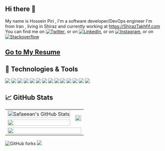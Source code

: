 ## Hi there 👋

My name is Hossein Piri , I'm a software developer/DevOps engineer I'm from Iran , living in Shiraz and currently
working at https://ShirazTakhfif.com
You can find me on [![Twitter][1.1]][2.1], or on [![LinkedIn][1.2]][2.2], or on [![Instagram][1.3]][2.3], or
on [![Stackoverflow][1.4]][2.4]


## [Go to My Resume][3.1]
## 🔧 Technologies & Tools

![](https://img.shields.io/badge/OS-Linux-informational?style=flat&logo=linux&logoColor=white&color=2bbc8a)
![](https://img.shields.io/badge/Editor-IntelliJ_IDEA-informational?style=flat&logo=intellij-idea&logoColor=white&color=2bbc8a)
![](https://img.shields.io/badge/Code-Php-informational?style=flat&logo=php&logoColor=white&color=2bbc8a)
![](https://img.shields.io/badge/Code-Laravel-informational?style=flat&logo=laravel&logoColor=white&color=2bbc8a)
![](https://img.shields.io/badge/Code-ReactNative-informational?style=flat&logo=react&logoColor=white&color=2bbc8a)
![](https://img.shields.io/badge/Code-JavaScript-informational?style=flat&logo=JavaScript&logoColor=white&color=2bbc8a)
![](https://img.shields.io/badge/Code-NodeJs-informational?style=flat&logo=npm&logoColor=white&color=2bbc8a)
![](https://img.shields.io/badge/Code-Python-informational?style=flat&logo=python&logoColor=white&color=2bbc8a)
![](https://img.shields.io/badge/Shell-Bash-informational?style=flat&logo=gnu-bash&logoColor=white&color=2bbc8a)
![](https://img.shields.io/badge/Tools-Docker-informational?style=flat&logo=docker&logoColor=white&color=2bbc8a)
![](https://img.shields.io/badge/Tools-Git-informational?style=flat&logo=git&logoColor=white&color=2bbc8a)
![](https://img.shields.io/badge/Database-Mysql-informational?style=flat&logo=mysql&logoColor=white&color=2bbc8a)
![](https://img.shields.io/badge/CICD-GitlabCI-informational?style=flat&logo=gitlab&logoColor=white&color=2bbc8a)
![](https://img.shields.io/badge/-ElasticSearch-informational?style=flat&logo=ElasticSearch&logoColor=white&color=2bbc8a)

## &#x1f4c8; GitHub Stats

<table width="100%">

  <tr>
    <td><a href="https://github.com/safaeean/safaeean">
  <img src="https://github-readme-stats.vercel.app/api?username=safaeean&show_icons=true&line_height=27&count_private=true&title_color=ffffff&text_color=c9cacc&icon_color=2bbc8a&bg_color=1d1f21" alt="Safaeean's GitHub Stats"  width="100%"/>
</a></td>
    <td rowspan="2">
        <a href="https://github.com/safaeean/safaeean">
  <img src="https://github-readme-stats.vercel.app/api/top-langs/?username=safaeean&hide=java,html,tex&title_color=ffffff&text_color=c9cacc&icon_color=2bbc8a&bg_color=1d1f21&langs_count=10"  width="100%"/>
</a>
      </td>
  </tr>
  <tr>
    <td>
  <a href="https://github.com/safaeean/react-native-scan-barcode">

<img src="https://github-readme-stats.vercel.app/api/pin/?username=safaeean&repo=react-native-scan-barcode&title_color=ffffff&text_color=c9cacc&icon_color=2bbc8a&bg_color=1d1f21" width="100%">
</a>
    </td>
  </tr>
  <tr>
    <td colspan="2">

<img src="https://activity-graph.herokuapp.com/graph?username=safaeean&theme=react-dark&area=true" width="100%" />

  </tr>
</table>


![GitHub forks](https://img.shields.io/github/forks/safaeean/react-native-scan-barcode?style=social)
<img src="https://komarev.com/ghpvc/?username=safaeean">

[1.1]: https://image.flaticon.com/icons/png/16/1384/1384017.png (twitter icon without padding)

[1.2]: https://image.flaticon.com/icons/png/16/2111/2111432.png (github icon without padding)

[1.3]: https://image.flaticon.com/icons/png/16/1384/1384031.png (instagram icon without padding)

[1.4]: https://image.flaticon.com/icons/png/16/2111/2111628.png (stackoverflow icon without padding)


[2.1]: https://twitter.com/piri2603

[2.2]: https://www.linkedin.com/in/hossein-piri-a4891a160/

[2.3]: https://instagram.com/hossein.piri2603

[2.4]: https://stackoverflow.com/users/6150336/hossein-piri


[3.1]: https://resume.safaeean.ir/
